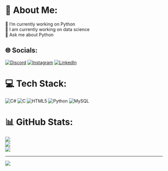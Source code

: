 # 💫 About Me:
🔭 I’m currently working on Python<br>🌱 I am currently working on data science<br>💬 Ask me about Python


## 🌐 Socials:
[![Discord](https://img.shields.io/badge/Discord-%237289DA.svg?logo=discord&logoColor=white)](https://discord.gg/https://discord.com/channels/@me) [![Instagram](https://img.shields.io/badge/Instagram-%23E4405F.svg?logo=Instagram&logoColor=white)](https://instagram.com/https://www.instagram.com/mineskopia?igsh=bjc4azRkOHUyN3ds) [![LinkedIn](https://img.shields.io/badge/LinkedIn-%230077B5.svg?logo=linkedin&logoColor=white)](https://linkedin.com/in/https://www.linkedin.com/in/mine-kirmaci-878910284/) 

# 💻 Tech Stack:
![C#](https://img.shields.io/badge/c%23-%23239120.svg?style=for-the-badge&logo=csharp&logoColor=white) ![C](https://img.shields.io/badge/c-%2300599C.svg?style=for-the-badge&logo=c&logoColor=white) ![HTML5](https://img.shields.io/badge/html5-%23E34F26.svg?style=for-the-badge&logo=html5&logoColor=white) ![Python](https://img.shields.io/badge/python-3670A0?style=for-the-badge&logo=python&logoColor=ffdd54) ![MySQL](https://img.shields.io/badge/mysql-%2300000f.svg?style=for-the-badge&logo=mysql&logoColor=white)
# 📊 GitHub Stats:
![](https://github-readme-stats.vercel.app/api?username=mine-kirmaci&theme=radical&hide_border=false&include_all_commits=false&count_private=false)<br/>
![](https://github-readme-streak-stats.herokuapp.com/?user=mine-kirmaci&theme=radical&hide_border=false)<br/>
![](https://github-readme-stats.vercel.app/api/top-langs/?username=mine-kirmaci&theme=radical&hide_border=false&include_all_commits=false&count_private=false&layout=compact)

---
[![](https://visitcount.itsvg.in/api?id=mine-kirmaci&icon=0&color=0)](https://visitcount.itsvg.in)

<!-- Proudly created with GPRM ( https://gprm.itsvg.in ) -->
